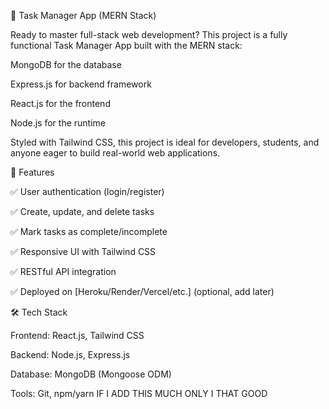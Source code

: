 🚀 Task Manager App (MERN Stack)

Ready to master full-stack web development?
This project is a fully functional Task Manager App built with the MERN stack:

MongoDB for the database

Express.js for backend framework

React.js for the frontend

Node.js for the runtime

Styled with Tailwind CSS, this project is ideal for developers, students, and anyone eager to build real-world web applications.

📌 Features

✅ User authentication (login/register)

✅ Create, update, and delete tasks

✅ Mark tasks as complete/incomplete

✅ Responsive UI with Tailwind CSS

✅ RESTful API integration

✅ Deployed on [Heroku/Render/Vercel/etc.] (optional, add later)

🛠 Tech Stack

Frontend: React.js, Tailwind CSS

Backend: Node.js, Express.js

Database: MongoDB (Mongoose ODM)

Tools: Git, npm/yarn IF I ADD THIS MUCH ONLY I THAT GOOD
